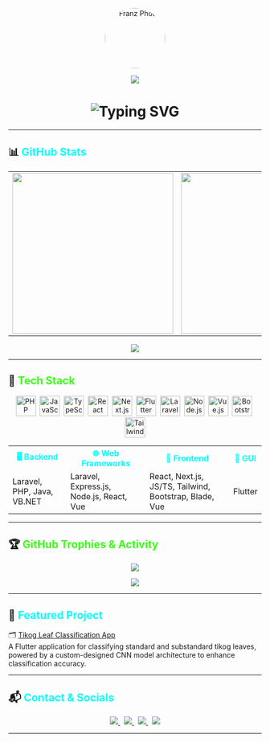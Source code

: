 <!-- 🌟 GitHub Profile README: Franzeeee -->

<!-- 📸 Photo + Welcome Banner -->
<p align="center">
  <img src="https://avatars.githubusercontent.com/u/105028589?s=400&u=bd7a1f90ac1e5d33e1061e71d9e5bde9fe3e85e9&v=4" width="120" height="120" style="border-radius: 50%" alt="Franz Photo" />
</p>

<p align="center">
  <img src="https://capsule-render.vercel.app/api?type=waving&color=0f0f0f&height=150&section=header&text=Welcome%20to%20Franz's%20Github Profile&fontColor=00FFFF&fontSize=28&animation=twinkling" />
</p>

<!-- ✍️ Typing Effect -->
<h1 align="center">
  <img src="https://readme-typing-svg.demolab.com?font=Fira+Code&size=24&duration=3000&pause=1000&color=39FF14&center=true&width=900&lines=Hi+there%2C+I'm+Franz+%F0%9F%91%8B;Full-Stack+Developer+%7C+Web%2C+API%2C+Laravel;+%7C+JS%2FTS+%7C+Flutter+%7C+PHP+%7C+ReactJS+%7C+VB.NET+%7C+JAVA" alt="Typing SVG" />
</h1>

---

## 📊 <span style="color:#00FFFF">GitHub Stats</span>

<div align="center">
  <table>
    <tr>
      <td>
        <img src="https://github-readme-stats.vercel.app/api?username=Franzeeee&theme=tokyonight&hide_border=false&include_all_commits=true&count_private=true&title_color=39FF14&text_color=FFFFFF" width="320px" />
      </td>
      <td>
        <img src="https://streak-stats.demolab.com?user=Franzeeee&theme=tokyonight&hide_border=false&ring=39FF14&currStreakLabel=39FF14" width="320px" />
      </td>
      <td>
        <img src="https://github-readme-stats.vercel.app/api/top-langs/?username=Franzeeee&layout=compact&theme=tokyonight&hide_border=false&langs_count=6&title_color=39FF14&text_color=FFFFFF" width="320px" />
      </td>
    </tr>
  </table>
</div>

<p align="center">
  <img src="https://komarev.com/ghpvc/?username=Franzeeee&label=Profile+Views&color=brightgreen&style=flat"/>
</p>

---

## 🧠 <span style="color:#39FF14">Tech Stack</span>

<div align="center">

<p align="center">
  <img title="PHP" src="https://cdn.jsdelivr.net/gh/devicons/devicon/icons/php/php-original.svg" width="40" height="40"/>&nbsp;
  <img title="JavaScript" src="https://cdn.jsdelivr.net/gh/devicons/devicon/icons/javascript/javascript-original.svg" width="40" height="40"/>&nbsp;
  <img title="TypeScript" src="https://cdn.jsdelivr.net/gh/devicons/devicon/icons/typescript/typescript-original.svg" width="40" height="40"/>&nbsp;
  <img title="React" src="https://cdn.jsdelivr.net/gh/devicons/devicon/icons/react/react-original.svg" width="40" height="40"/>&nbsp;
  <img title="Next.js" src="https://cdn.jsdelivr.net/gh/devicons/devicon/icons/nextjs/nextjs-original.svg" width="40" height="40"/>&nbsp;
  <img title="Flutter" src="https://cdn.jsdelivr.net/gh/devicons/devicon/icons/flutter/flutter-original.svg" width="40" height="40"/>&nbsp;
  <img title="Laravel" src="https://imgs.search.brave.com/YO6z4XJq1iEWQ9pFQGHMlBgcBa167uEy0UR1cCJhuNU/rs:fit:500:0:0:0/g:ce/aHR0cHM6Ly91cGxv/YWQud2lraW1lZGlh/Lm9yZy93aWtpcGVk/aWEvY29tbW9ucy90/aHVtYi85LzlhL0xh/cmF2ZWwuc3ZnLzI1/MHB4LUxhcmF2ZWwu/c3ZnLnBuZw" width="40" height="40"/>&nbsp;
  <img title="Node.js" src="https://cdn.jsdelivr.net/gh/devicons/devicon/icons/nodejs/nodejs-original.svg" width="40" height="40"/>&nbsp;
  <img title="Vue.js" src="https://cdn.jsdelivr.net/gh/devicons/devicon/icons/vuejs/vuejs-original.svg" width="40" height="40"/>&nbsp;
  <img title="Bootstrap" src="https://cdn.jsdelivr.net/gh/devicons/devicon/icons/bootstrap/bootstrap-original.svg" width="40" height="40"/>&nbsp;
  <img title="TailwindCSS" src="https://www.vectorlogo.zone/logos/tailwindcss/tailwindcss-icon.svg" width="40" height="40"/>
</p>

<table align="center">
  <tr>
    <th style="color:#00FFFF">🖥️ Backend</th>
    <th style="color:#00FFFF">🌐 Web Frameworks</th>
    <th style="color:#00FFFF">🎨 Frontend</th>
    <th style="color:#00FFFF">📱 GUI</th>
  </tr>
  <tr>
    <td>Laravel, PHP, Java, VB.NET</td>
    <td>Laravel, Express.js, Node.js, React, Vue</td>
    <td>React, Next.js, JS/TS, Tailwind, Bootstrap, Blade, Vue</td>
    <td>Flutter</td>
  </tr>
</table>

</div>

---

## 🏆 <span style="color:#39FF14">GitHub Trophies & Activity</span>

<p align="center">
  <img src="https://github-profile-trophy.vercel.app/?username=Franzeeee&theme=radical&no-frame=false&no-bg=false&margin-w=4" />
</p>

<p align="center">
  <img src="https://github-readme-activity-graph.vercel.app/graph?username=Franzeeee&theme=github-dark&hide_border=true"/>
</p>

---

## 🚀 <span style="color:#00FFFF">Featured Project</span>

🗂️ [Tikog Leaf Classification App](https://github.com/Franzeeee/tikog-leaf-classification)  
A Flutter application for classifying standard and substandard tikog leaves, powered by a custom-designed CNN model architecture to enhance classification accuracy.

---

## 📬 <span style="color:#00FFFF">Contact & Socials</span>

<p align="center">
  <a href="mailto:diazfranzpeter@gmail.com">
    <img src="https://img.shields.io/badge/Gmail-D14836?style=for-the-badge&logo=gmail&logoColor=white"/>
  </a>&nbsp;
  <a href="https://github.com/Franzeeee">
    <img src="https://img.shields.io/badge/GitHub-100000?style=for-the-badge&logo=github&logoColor=white"/>
  </a>&nbsp;
  <a href="https://facebook.com/FranzPeterDiaz012">
    <img src="https://img.shields.io/badge/Facebook-1877F2?style=for-the-badge&logo=facebook&logoColor=white"/>
  </a>&nbsp;
  <a href="https://instagram.com/">
    <img src="https://img.shields.io/badge/Instagram-E4405F?style=for-the-badge&logo=instagram&logoColor=white"/>
  </a>
</p>

---

